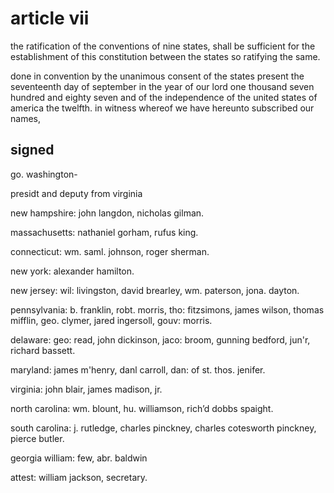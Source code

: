 # article vii

the ratification of the conventions of nine states, shall be sufficient for the establishment of this constitution between the states so ratifying the same.

done in convention by the unanimous consent of the states present the seventeenth day of september in the year of our lord one thousand seven hundred and eighty seven and of the independence of the united states of america the twelfth. in witness whereof we have hereunto subscribed our names,

## signed

go. washington-

presidt and deputy from virginia

new hampshire: john langdon, nicholas gilman.

massachusetts: nathaniel gorham, rufus king.

connecticut: wm. saml. johnson, roger sherman.

new york: alexander hamilton.

new jersey: wil: livingston, david brearley, wm. paterson, jona. dayton.

pennsylvania: b. franklin, robt. morris, tho: fitzsimons, james wilson, thomas mifflin, geo. clymer, jared ingersoll, gouv: morris.

delaware: geo: read, john dickinson, jaco: broom, gunning bedford, jun'r, richard bassett.

maryland: james m'henry, danl carroll, dan: of st. thos. jenifer.

virginia: john blair, james madison, jr.

north carolina: wm. blount, hu. williamson, rich’d dobbs spaight.

south carolina: j. rutledge, charles pinckney, charles cotesworth pinckney, pierce butler.

georgia william: few, abr. baldwin

attest: william jackson, secretary.